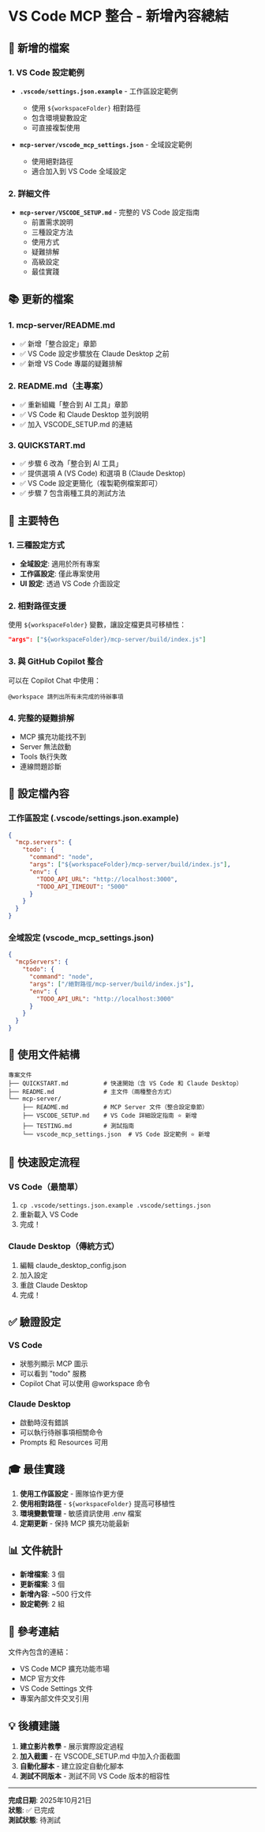 # VS Code MCP 整合 - 新增內容總結

## 📝 新增的檔案

### 1. VS Code 設定範例
- **`.vscode/settings.json.example`** - 工作區設定範例
  - 使用 `${workspaceFolder}` 相對路徑
  - 包含環境變數設定
  - 可直接複製使用

- **`mcp-server/vscode_mcp_settings.json`** - 全域設定範例
  - 使用絕對路徑
  - 適合加入到 VS Code 全域設定

### 2. 詳細文件
- **`mcp-server/VSCODE_SETUP.md`** - 完整的 VS Code 設定指南
  - 前置需求說明
  - 三種設定方法
  - 使用方式
  - 疑難排解
  - 高級設定
  - 最佳實踐

## 📚 更新的檔案

### 1. mcp-server/README.md
- ✅ 新增「整合設定」章節
- ✅ VS Code 設定步驟放在 Claude Desktop 之前
- ✅ 新增 VS Code 專屬的疑難排解

### 2. README.md（主專案）
- ✅ 重新組織「整合到 AI 工具」章節
- ✅ VS Code 和 Claude Desktop 並列說明
- ✅ 加入 VSCODE_SETUP.md 的連結

### 3. QUICKSTART.md
- ✅ 步驟 6 改為「整合到 AI 工具」
- ✅ 提供選項 A (VS Code) 和選項 B (Claude Desktop)
- ✅ VS Code 設定更簡化（複製範例檔案即可）
- ✅ 步驟 7 包含兩種工具的測試方法

## 🎯 主要特色

### 1. 三種設定方式
- **全域設定**: 適用於所有專案
- **工作區設定**: 僅此專案使用
- **UI 設定**: 透過 VS Code 介面設定

### 2. 相對路徑支援
使用 `${workspaceFolder}` 變數，讓設定檔更具可移植性：
```json
"args": ["${workspaceFolder}/mcp-server/build/index.js"]
```

### 3. 與 GitHub Copilot 整合
可以在 Copilot Chat 中使用：
```
@workspace 請列出所有未完成的待辦事項
```

### 4. 完整的疑難排解
- MCP 擴充功能找不到
- Server 無法啟動
- Tools 執行失敗
- 連線問題診斷

## 🔧 設定檔內容

### 工作區設定 (.vscode/settings.json.example)
```json
{
  "mcp.servers": {
    "todo": {
      "command": "node",
      "args": ["${workspaceFolder}/mcp-server/build/index.js"],
      "env": {
        "TODO_API_URL": "http://localhost:3000",
        "TODO_API_TIMEOUT": "5000"
      }
    }
  }
}
```

### 全域設定 (vscode_mcp_settings.json)
```json
{
  "mcpServers": {
    "todo": {
      "command": "node",
      "args": ["/絕對路徑/mcp-server/build/index.js"],
      "env": {
        "TODO_API_URL": "http://localhost:3000"
      }
    }
  }
}
```

## 📖 使用文件結構

```
專案文件
├── QUICKSTART.md          # 快速開始（含 VS Code 和 Claude Desktop）
├── README.md              # 主文件（兩種整合方式）
└── mcp-server/
    ├── README.md          # MCP Server 文件（整合設定章節）
    ├── VSCODE_SETUP.md    # VS Code 詳細設定指南 ⭐ 新增
    ├── TESTING.md         # 測試指南
    └── vscode_mcp_settings.json  # VS Code 設定範例 ⭐ 新增
```

## 🚀 快速設定流程

### VS Code（最簡單）
1. `cp .vscode/settings.json.example .vscode/settings.json`
2. 重新載入 VS Code
3. 完成！

### Claude Desktop（傳統方式）
1. 編輯 claude_desktop_config.json
2. 加入設定
3. 重啟 Claude Desktop
4. 完成！

## ✅ 驗證設定

### VS Code
- 狀態列顯示 MCP 圖示
- 可以看到 "todo" 服務
- Copilot Chat 可以使用 @workspace 命令

### Claude Desktop
- 啟動時沒有錯誤
- 可以執行待辦事項相關命令
- Prompts 和 Resources 可用

## 🎓 最佳實踐

1. **使用工作區設定** - 團隊協作更方便
2. **使用相對路徑** - `${workspaceFolder}` 提高可移植性
3. **環境變數管理** - 敏感資訊使用 .env 檔案
4. **定期更新** - 保持 MCP 擴充功能最新

## 📊 文件統計

- **新增檔案**: 3 個
- **更新檔案**: 3 個
- **新增內容**: ~500 行文件
- **設定範例**: 2 組

## 🔗 參考連結

文件內包含的連結：
- VS Code MCP 擴充功能市場
- MCP 官方文件
- VS Code Settings 文件
- 專案內部文件交叉引用

## 💡 後續建議

1. **建立影片教學** - 展示實際設定過程
2. **加入截圖** - 在 VSCODE_SETUP.md 中加入介面截圖
3. **自動化腳本** - 建立設定自動化腳本
4. **測試不同版本** - 測試不同 VS Code 版本的相容性

---

**完成日期**: 2025年10月21日  
**狀態**: ✅ 已完成  
**測試狀態**: 待測試
